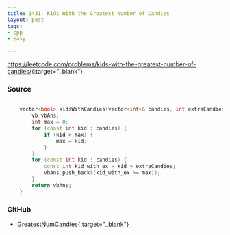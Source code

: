 ```yaml
---
title: 1431. Kids With the Greatest Number of Candies
layout: post
tags:
- cpp
- easy

---
```


<https://leetcode.com/problems/kids-with-the-greatest-number-of-candies/>{:target="_blank"}

### Source

```cpp

    vector<bool> kidsWithCandies(vector<int>& candies, int extraCandies) {
        vb vbAns;
        int max = 0;
        for (const int kid : candies) {
            if (kid > max) {
                max = kid;
            }
        }
        for (const int kid : candies) {
            const int kid_with_ex = kid + extraCandies;
            vbAns.push_back((kid_with_ex >= max));
        }
        return vbAns;
    }

```

### GitHub

- [GreatestNumCandies](<https://github.com/coolwindjo/algoguru/tree/master/_posts/Done/GreatestNumCandies>){:target="_blank"}
